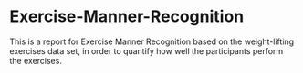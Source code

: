 # Exercise-Manner-Recognition
This is a report for Exercise Manner Recognition based on the weight-lifting exercises data set, in order to quantify how well the participants perform the exercises. 
